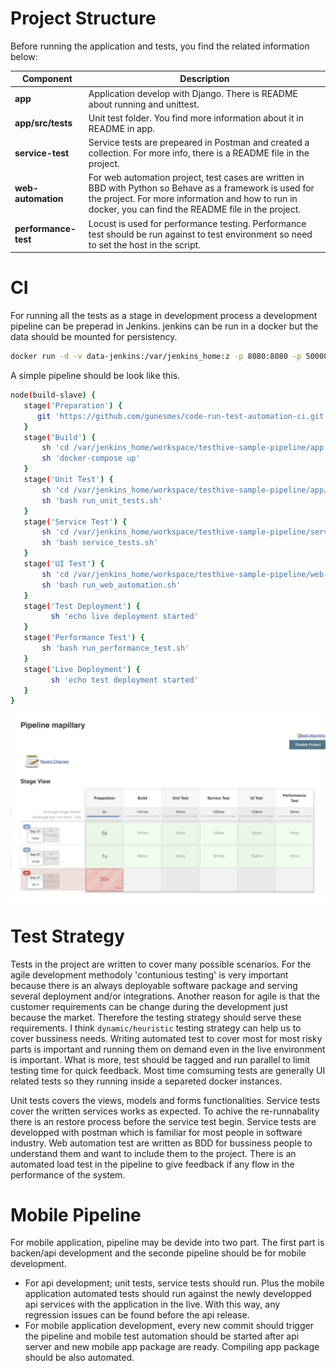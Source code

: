 # Project Structure

Before running the application and tests, you find the related information below:

|Component| Description  |
|--|--|
| **app**               | Application develop with Django. There is README about running and unittest.|
|**app/src/tests** | Unit test folder. You find more information about it in README in app.|
|**service-test**    | Service tests are prepeared in Postman and created a collection. For more info, there is a README file in the project.|
|**web-automation**    | For web automation project, test cases are written in BBD with Python so Behave as a framework is used for the project. For more information and how to run in docker, you can find the README file in the project.|
|**performance-test** | Locust is used for performance testing. Performance test should be run against to test environment so need to set the host in the script.|

# CI
For running all the tests as a stage in development process a development pipeline can be preperad in Jenkins. jenkins can be run in a docker but the data should be mounted for persistency. 

```bash
docker run -d -v data-jenkins:/var/jenkins_home:z -p 8080:8080 -p 50000:50000 --name map-jenkins jenkins/jenkins:lts
```

A simple pipeline should be look like this.   
```bash
node(build-slave) {
   stage('Preparation') {
      git 'https://github.com/gunesmes/code-run-test-automation-ci.git'
   }
   stage('Build') {
       sh 'cd /var/jenkins_home/workspace/testhive-sample-pipeline/app'
       sh 'docker-compose up'
   }
   stage('Unit Test') {
       sh 'cd /var/jenkins_home/workspace/testhive-sample-pipeline/app/src/test'
       sh 'bash run_unit_tests.sh'
   }
   stage('Service Test') {
       sh 'cd /var/jenkins_home/workspace/testhive-sample-pipeline/service-test' 
       sh 'bash service_tests.sh'
   }
   stage('UI Test') {
       sh 'cd /var/jenkins_home/workspace/testhive-sample-pipeline/web-automation'
       sh 'bash run_web_automation.sh'
   }
   stage('Test Deployment') {
   		 sh 'echo live deployment started'
   }
   stage('Performance Test') {
       sh 'bash run_performance_test.sh'
   }
   stage('Live Deployment') {
   		 sh 'echo test deployment started'
   }
}
```


![Jenkins Sample Pipeline](jenkins-sample-pipeline.png)


# Test Strategy
Tests in the project are written to cover many possible scenarios. For the agile development methodoly 'contunious testing' is very important because there is an always deployable software package and serving several deployment and/or integrations. Another reason for agile is that the customer requirements can be change during the development just because the market. Therefore the testing strategy should serve these requirements. I think `dynamic/heuristic` testing strategy can help us to cover bussiness needs. Writing automated test to cover most for most risky parts is important and running them on demand even in the live environment is important. What is more, test should be tagged and run parallel to limit testing time for quick feedback. Most time comsuming tests are generally UI related tests so they running inside a separeted docker instances.

Unit tests covers the views, models and forms functionalities. Service tests cover the written services works as expected. To achive the re-runnabality there is an restore process before the service test begin. Service tests are developped with postman which is familiar for most people in software industry. Web automation test are written as BDD for bussiness people to understand them and want to include them to the project. There is an automated load test in the pipeline to give feedback if any flow in the performance of the system.

# Mobile Pipeline
For mobile application, pipeline may be devide into two part. The first part is backen/api development and the seconde pipeline should be for mobile development. 
* For api development; unit tests, service tests should run. Plus the mobile application automated tests should run against the newly developped api services with the application in the live. With this way, any regression issues can be found before the api release.
* For mobile application development, every new commit should trigger the pipeline and mobile test automation should be started after api server and new mobile app package are ready. Compiling app package should be also automated. 


